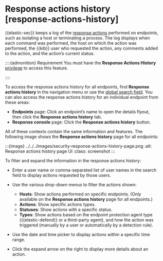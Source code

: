 # Response actions history [response-actions-history]

{{elastic-sec}} keeps a log of the [response actions](../../../solutions/security/endpoint-response-actions.md) performed on endpoints, such as isolating a host or terminating a process. The log displays when each command was performed, the host on which the action was performed, the {{kib}} user who requested the action, any comments added to the action, and the action’s current status.

::::{admonition} Requirement
You must have the **Response Actions History** [privilege](../../../solutions/security/configure-elastic-defend/elastic-defend-feature-privileges.md) to access this feature.

::::


To access the response actions history for all endpoints, find **Response actions history** in the navigation menu or use the [global search field](/explore-analyze/find-and-organize/find-apps-and-objects.md). You can also access the response actions history for an individual endpoint from these areas:

* **Endpoints** page: Click an endpoint’s name to open the details flyout, then click the **Response actions history** tab.
* **Response console** page: Click the **Response actions history** button.

All of these contexts contain the same information and features. The following image shows the **Response actions history** page for all endpoints:

:::{image} ../../../images/security-response-actions-history-page.png
:alt: Response actions history page UI
:class: screenshot
:::

To filter and expand the information in the response actions history:

* Enter a user name or comma-separated list of user names in the search field to display actions requested by those users.
* Use the various drop-down menus to filter the actions shown:

    * **Hosts**: Show actions performed on specific endpoints. (Only available on the **Response actions history** page for all endpoints.)
    * **Actions**: Show specific actions types.
    * **Statuses**: Show actions with a specific status.
    * **Types**: Show actions based on the endpoint protection agent type ({{elastic-defend}} or a third-party agent), and how the action was triggered (manually by a user or automatically by a detection rule).

* Use the date and time picker to display actions within a specific time range.
* Click the expand arrow on the right to display more details about an action.
